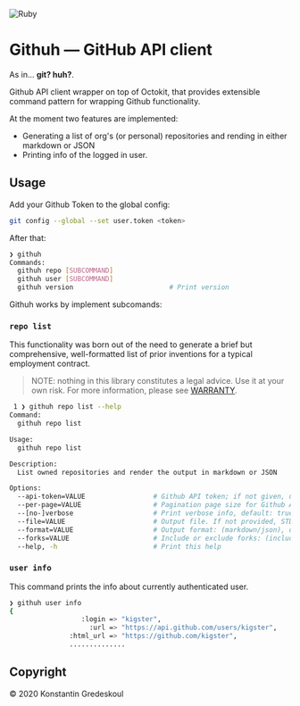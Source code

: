 ![Ruby](https://github.com/kigster/githuh/workflows/Ruby/badge.svg)

# Githuh — GitHub API client

As in... **git? huh?**.

Github API client wrapper on top of Octokit, that provides extensible command pattern for wrapping Github functionality.

At the moment two features are implemented:

 * Generating a list of org's (or personal) repositories and rending in either markdown or JSON
 * Printing info of the logged in user.

## Usage

Add your Github Token to the global config:

```bash
git config --global --set user.token <token>
```

After that:

```bash
❯ githuh
Commands:
  githuh repo [SUBCOMMAND]
  githuh user [SUBCOMMAND]
  githuh version                        # Print version
```

Githuh works by implement subcomands:

### `repo list`

This functionality was born out of the need to generate a brief but comprehensive, well-formatted list of prior inventions for a typical employment contract. 

> NOTE: nothing in this library constitutes a legal advice. Use it at your own risk. For more information, please see [WARRANTY](WARANTY.md).

```bash
 1 ❯ githuh repo list --help
Command:
  githuh repo list

Usage:
  githuh repo list

Description:
  List owned repositories and render the output in markdown or JSON

Options:
  --api-token=VALUE               	# Github API token; if not given, user.token is read from ~/.gitconfig
  --per-page=VALUE                	# Pagination page size for Github API, default: 50
  --[no-]verbose                  	# Print verbose info, default: true
  --file=VALUE                    	# Output file. If not provided, STDERR is used.
  --format=VALUE                  	# Output format: (markdown/json), default: "markdown"
  --forks=VALUE                   	# Include or exclude forks: (include/only/exclude), default: "include"
  --help, -h                      	# Print this help
```

### `user info`

This command prints the info about currently authenticated user.

```bash
❯ githuh user info
{
                  :login => "kigster",
                    :url => "https://api.github.com/users/kigster",
               :html_url => "https://github.com/kigster",
               ..............

```

## Copyright

© 2020 Konstantin Gredeskoul
